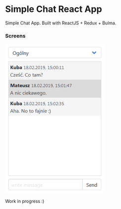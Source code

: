 # Simple Chat React App

Simple Chat App. Built with ReactJS + Redux + Bulma.

### Screens

![zrzut.2019-03-22.18.40.11](zrzut.2019-03-22.18.40.11.png)

Work in progress :)